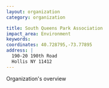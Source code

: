 ```yaml
---
layout: organization
category: organization

title: South Queens Park Association
impact_area: Environment
keywords: 
coordinates: 40.728795,-73.77895
address: |
  190-20 190th Road
  Hollis NY 11412
---
```

Organization's overview
